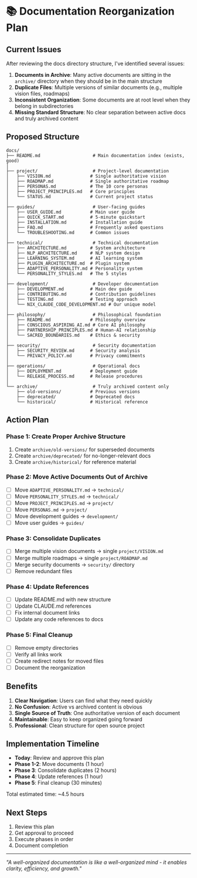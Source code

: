 # 📚 Documentation Reorganization Plan

## Current Issues

After reviewing the docs directory structure, I've identified several issues:

1. **Documents in Archive**: Many active documents are sitting in the `archive/` directory when they should be in the main structure
2. **Duplicate Files**: Multiple versions of similar documents (e.g., multiple vision files, roadmaps)
3. **Inconsistent Organization**: Some documents are at root level when they belong in subdirectories
4. **Missing Standard Structure**: No clear separation between active docs and truly archived content

## Proposed Structure

```
docs/
├── README.md                    # Main documentation index (exists, good)
│
├── project/                     # Project-level documentation
│   ├── VISION.md               # Single authoritative vision
│   ├── ROADMAP.md              # Single authoritative roadmap
│   ├── PERSONAS.md             # The 10 core personas
│   ├── PROJECT_PRINCIPLES.md   # Core principles
│   └── STATUS.md               # Current project status
│
├── guides/                      # User-facing guides
│   ├── USER_GUIDE.md           # Main user guide
│   ├── QUICK_START.md          # 5-minute quickstart
│   ├── INSTALLATION.md         # Installation guide
│   ├── FAQ.md                  # Frequently asked questions
│   └── TROUBLESHOOTING.md      # Common issues
│
├── technical/                   # Technical documentation
│   ├── ARCHITECTURE.md         # System architecture
│   ├── NLP_ARCHITECTURE.md     # NLP system design
│   ├── LEARNING_SYSTEM.md      # AI learning system
│   ├── PLUGIN_ARCHITECTURE.md  # Plugin system
│   ├── ADAPTIVE_PERSONALITY.md # Personality system
│   └── PERSONALITY_STYLES.md   # The 5 styles
│
├── development/                 # Developer documentation
│   ├── DEVELOPMENT.md          # Main dev guide
│   ├── CONTRIBUTING.md         # Contribution guidelines
│   ├── TESTING.md              # Testing approach
│   └── NIX_CLAUDE_CODE_DEVELOPMENT.md # Our unique model
│
├── philosophy/                  # Philosophical foundation
│   ├── README.md               # Philosophy overview
│   ├── CONSCIOUS_ASPIRING_AI.md # Core AI philosophy
│   ├── PARTNERSHIP_PRINCIPLES.md # Human-AI relationship
│   └── SACRED_BOUNDARIES.md    # Ethics & security
│
├── security/                    # Security documentation
│   ├── SECURITY_REVIEW.md      # Security analysis
│   └── PRIVACY_POLICY.md       # Privacy commitments
│
├── operations/                  # Operational docs
│   ├── DEPLOYMENT.md           # Deployment guide
│   └── RELEASE_PROCESS.md      # Release procedures
│
└── archive/                     # Truly archived content only
    ├── old-versions/           # Previous versions
    ├── deprecated/             # Deprecated docs
    └── historical/             # Historical reference
```

## Action Plan

### Phase 1: Create Proper Archive Structure
1. Create `archive/old-versions/` for superseded documents
2. Create `archive/deprecated/` for no-longer-relevant docs
3. Create `archive/historical/` for reference material

### Phase 2: Move Active Documents Out of Archive
- [ ] Move `ADAPTIVE_PERSONALITY.md` → `technical/`
- [ ] Move `PERSONALITY_STYLES.md` → `technical/`
- [ ] Move `PROJECT_PRINCIPLES.md` → `project/`
- [ ] Move `PERSONAS.md` → `project/`
- [ ] Move development guides → `development/`
- [ ] Move user guides → `guides/`

### Phase 3: Consolidate Duplicates
- [ ] Merge multiple vision documents → single `project/VISION.md`
- [ ] Merge multiple roadmaps → single `project/ROADMAP.md`
- [ ] Merge security documents → `security/` directory
- [ ] Remove redundant files

### Phase 4: Update References
- [ ] Update README.md with new structure
- [ ] Update CLAUDE.md references
- [ ] Fix internal document links
- [ ] Update any code references to docs

### Phase 5: Final Cleanup
- [ ] Remove empty directories
- [ ] Verify all links work
- [ ] Create redirect notes for moved files
- [ ] Document the reorganization

## Benefits

1. **Clear Navigation**: Users can find what they need quickly
2. **No Confusion**: Active vs archived content is obvious
3. **Single Source of Truth**: One authoritative version of each document
4. **Maintainable**: Easy to keep organized going forward
5. **Professional**: Clean structure for open source project

## Implementation Timeline

- **Today**: Review and approve this plan
- **Phase 1-2**: Move documents (1 hour)
- **Phase 3**: Consolidate duplicates (2 hours)
- **Phase 4**: Update references (1 hour)
- **Phase 5**: Final cleanup (30 minutes)

Total estimated time: ~4.5 hours

## Next Steps

1. Review this plan
2. Get approval to proceed
3. Execute phases in order
4. Document completion

---

*"A well-organized documentation is like a well-organized mind - it enables clarity, efficiency, and growth."*